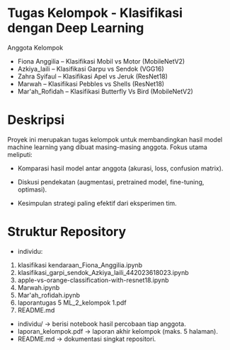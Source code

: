 # Tugas Kelompok - Klasifikasi dengan Deep Learning
Anggota Kelompok
- Fiona Anggilia – Klasifikasi Mobil vs Motor (MobileNetV2)
- Azkiya_laili – Klasifikasi Garpu vs Sendok (VGG16)
- Zahra Syifaul – Klasifikasi Apel vs Jeruk (ResNet18)
- Marwah – Klasifikasi Pebbles vs Shells (ResNet18)
- Mar'ah_Rofidah – Klasifikasi Butterfly Vs Bird (MobileNetV2)

# Deskripsi
Proyek ini merupakan tugas kelompok untuk membandingkan hasil model machine learning yang dibuat masing-masing anggota.
Fokus utama meliputi:
- Komparasi hasil model antar anggota (akurasi, loss, confusion matrix).

- Diskusi pendekatan (augmentasi, pretrained model, fine-tuning, optimasi).

- Kesimpulan strategi paling efektif dari eksperimen tim.

# Struktur Repository
- individu:
1) klasifikasi kendaraan_Fiona_Anggilia.ipynb
2) klasifikasi_garpi_sendok_Azkiya_laili_442023618023.ipynb
3) apple-vs-orange-classification-with-resnet18.ipynb
4) Marwah.ipynb
5) Mar'ah_rofidah.ipynb
6) laporantugas 5 ML_2_kelompok 1.pdf
8) README.md

- individu/ → berisi notebook hasil percobaan tiap anggota.
- laporan_kelompok.pdf → laporan akhir kelompok (maks. 5 halaman).
- README.md → dokumentasi singkat repositori.
